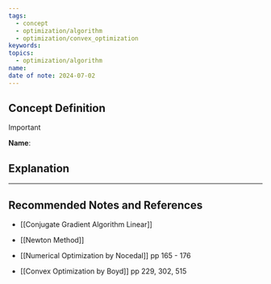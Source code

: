 ```yaml
---
tags:
  - concept
  - optimization/algorithm
  - optimization/convex_optimization
keywords: 
topics:
  - optimization/algorithm
name: 
date of note: 2024-07-02
---
```


## Concept Definition

>[!important]
>**Name**: 



## Explanation





-----------
##  Recommended Notes and References

- [[Conjugate Gradient Algorithm Linear]]
- [[Newton Method]]


- [[Numerical Optimization by Nocedal]] pp 165 - 176
- [[Convex Optimization by Boyd]] pp 229, 302, 515